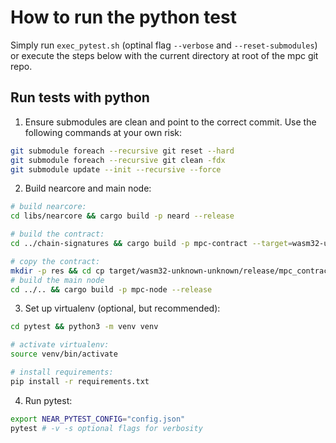 # How to run the python test

Simply run `exec_pytest.sh` (optinal flag `--verbose` and `--reset-submodules`) or execute the steps below with the current directory at root of the mpc git repo.

## Run tests with python
1. Ensure submodules are clean and point to the correct commit. Use the following commands at your own risk:
```bash
git submodule foreach --recursive git reset --hard
git submodule foreach --recursive git clean -fdx
git submodule update --init --recursive --force
```

2. Build nearcore and main node:
```bash
# build nearcore:
cd libs/nearcore && cargo build -p neard --release

# build the contract:
cd ../chain-signatures && cargo build -p mpc-contract --target=wasm32-unknown-unknown --release

# copy the contract:
mkdir -p res && cd cp target/wasm32-unknown-unknown/release/mpc_contract.wasm chain-signatures/res/mpc_contract.wasm
# build the main node
cd ../.. && cargo build -p mpc-node --release
```

3. Set up virtualenv (optional, but recommended):
```bash
cd pytest && python3 -m venv venv

# activate virtualenv:
source venv/bin/activate

# install requirements:
pip install -r requirements.txt
```

4. Run pytest:
```bash
export NEAR_PYTEST_CONFIG="config.json"
pytest # -v -s optional flags for verbosity
```

